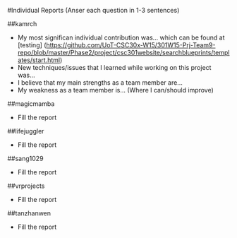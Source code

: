 #Individual Reports
(Anser each question in 1-3 sentences)

##kamrch

* My most significan individual contribution was... which can be found at [testing] (https://github.com/UoT-CSC30x-W15/301W15-Prj-Team9-repo/blob/master/Phase2/project/csc301website/searchblueprints/templates/start.html)
* New techniques/issues that I learned while working on this project was...
* I believe that my main strengths as a team member are...
* My weakness as a team member is... (Where I can/should improve)


##magicmamba

* Fill the report

##lifejuggler

* Fill the report

##sang1029

* Fill the report

##vrprojects

* Fill the report

##tanzhanwen

* Fill the report

#
